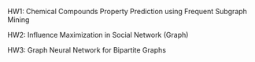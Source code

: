 HW1: Chemical Compounds Property Prediction using Frequent Subgraph Mining

HW2: Influence Maximization in Social Network (Graph)

HW3: Graph Neural Network for Bipartite Graphs
